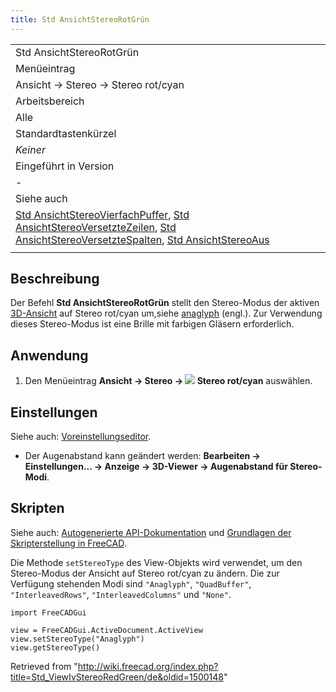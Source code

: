 ```yaml
---
title: Std AnsichtStereoRotGrün
---
```


|                                                                                                                                                                                                                                                                                                                                                                                                            |
| ---------------------------------------------------------------------------------------------------------------------------------------------------------------------------------------------------------------------------------------------------------------------------------------------------------------------------------------------------------------------------------------------------------- |
| Std AnsichtStereoRotGrün                                                                                                                                                                                                                                                                                                                                                                                   |
| Menüeintrag                                                                                                                                                                                                                                                                                                                                                                                                |
| Ansicht → Stereo → Stereo rot/cyan                                                                                                                                                                                                                                                                                                                                                                         |
| Arbeitsbereich                                                                                                                                                                                                                                                                                                                                                                                             |
| Alle                                                                                                                                                                                                                                                                                                                                                                                                       |
| Standardtastenkürzel                                                                                                                                                                                                                                                                                                                                                                                       |
| _Keiner_                                                                                                                                                                                                                                                                                                                                                                                                   |
| Eingeführt in Version                                                                                                                                                                                                                                                                                                                                                                                      |
| -                                                                                                                                                                                                                                                                                                                                                                                                          |
| Siehe auch                                                                                                                                                                                                                                                                                                                                                                                                 |
| [Std AnsichtStereoVierfachPuffer](/Std_ViewIvStereoQuadBuff/de "Std ViewIvStereoQuadBuff/de"), [Std AnsichtStereoVersetzteZeilen](/Std_ViewIvStereoInterleavedRows/de "Std ViewIvStereoInterleavedRows/de"), [Std AnsichtStereoVersetzteSpalten](/Std_ViewIvStereoInterleavedColumns/de "Std ViewIvStereoInterleavedColumns/de"), [Std AnsichtStereoAus](/Std_ViewIvStereoOff/de "Std ViewIvStereoOff/de") |
|                                                                                                                                                                                                                                                                                                                                                                                                            |

## Beschreibung

Der Befehl **Std AnsichtStereoRotGrün** stellt den Stereo-Modus der aktiven [3D-Ansicht](/3D_view/de "3D view/de") auf Stereo rot/cyan um,siehe [anaglyph](https://en.wikipedia.org/wiki/Anaglyph_3D) (engl.). Zur Verwendung dieses Stereo-Modus ist eine Brille mit farbigen Gläsern erforderlich.

## Anwendung

1. Den Menüeintrag **Ansicht → Stereo → ![](/images/Std_ViewIvStereoRedGreen.svg) Stereo rot/cyan** auswählen.

## Einstellungen

Siehe auch: [Voreinstellungseditor](/Preferences_Editor/de "Preferences Editor/de").

- Der Augenabstand kann geändert werden: **Bearbeiten → Einstellungen... → Anzeige → 3D-Viewer → Augenabstand für Stereo-Modi**.

## Skripten

Siehe auch: [Autogenerierte API-Dokumentation](https://freecad.github.io/SourceDoc/) und [Grundlagen der Skripterstellung in FreeCAD](/FreeCAD_Scripting_Basics/de "FreeCAD Scripting Basics/de").

Die Methode `setStereoType` des View-Objekts wird verwendet, um den Stereo-Modus der Ansicht auf Stereo rot/cyan zu ändern. Die zur Verfügung stehenden Modi sind `"Anaglyph"`, `"QuadBuffer"`, `"InterleavedRows"`, `"InterleavedColumns"` und `"None"`.

```
import FreeCADGui

view = FreeCADGui.ActiveDocument.ActiveView
view.setStereoType("Anaglyph")
view.getStereoType()

```

Retrieved from "<http://wiki.freecad.org/index.php?title=Std_ViewIvStereoRedGreen/de&oldid=1500148>"
